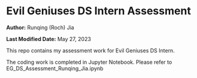 # Evil Geniuses DS Intern Assessment
__Author:__ Runqing (Roch) Jia

__Last Modified Date:__ May 27, 2023

This repo contains my assessment work for Evil Geniuses DS Intern.

The coding work is completed in Jupyter Notebook. Please refer to EG_DS_Assessment_Runqing_Jia.ipynb
